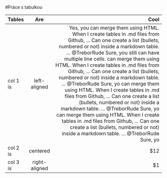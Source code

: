 #Práce s tabulkou



| Tables   |      Are      |  Cool |
|----------|:-------------:|------:|
| col 1 is |  left-aligned | Yes, you can merge them using HTML. When I create tables in .md files from Github, ... Can one create a list (bullets, numbered or not) inside a markdown table. ... @TreborRude Sure, you still can have multiple line cells. can merge them using HTML. When I create tables in .md files from Github, ... Can one create a list (bullets, numbered or not) inside a markdown table. ... @TreborRude Sure, yo can merge them using HTML. When I create tables in .md files from Github, ... Can one create a list (bullets, numbered or not) inside a markdown table. ... @TreborRude Sure, yo can merge them using HTML. When I create tables in .md files from Github, ... Can one create a list (bullets, numbered or not) inside a markdown table. ... @TreborRude Sure, yo |
| col 2 is |    centered   |   $12 |
| col 3 is | right-aligned |    $1 |

